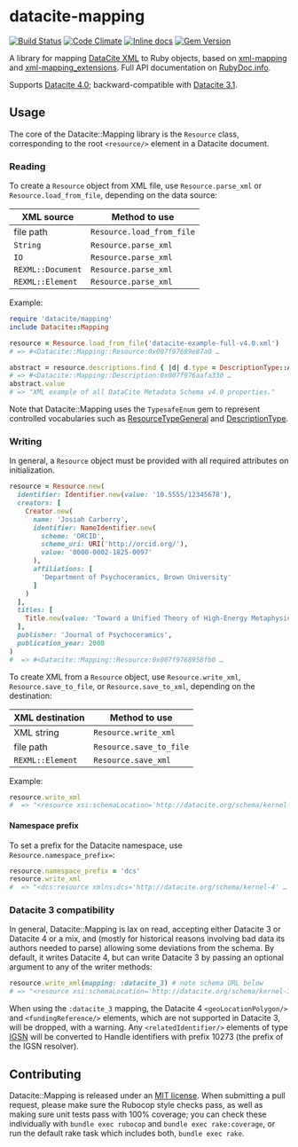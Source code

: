 # datacite-mapping

[![Build Status](https://travis-ci.org/CDLUC3/datacite-mapping.png?branch=master)](https://travis-ci.org/CDLUC3/datacite-mapping)
[![Code Climate](https://codeclimate.com/github/CDLUC3/datacite-mapping.png)](https://codeclimate.com/github/CDLUC3/datacite-mapping)
[![Inline docs](http://inch-ci.org/github/CDLUC3/datacite-mapping.png)](http://inch-ci.org/github/CDLUC3/datacite-mapping)
[![Gem Version](https://img.shields.io/gem/v/datacite-mapping.svg)](https://github.com/CDLUC3/datacite-mapping/releases)

A library for mapping [DataCite XML](http://schema.datacite.org/meta/kernel-4/) to Ruby objects,
based on [xml-mapping](http://multi-io.github.io/xml-mapping/) and
[xml-mapping_extensions](https://github.com/dmolesUC3/xml-mapping_extensions).
Full API documentation on [RubyDoc.info](http://www.rubydoc.info/github/CDLUC3/datacite-mapping/master/frames).

Supports [Datacite 4.0](https://schema.labs.datacite.org/meta/kernel-4.0/); backward-compatible with 
[Datacite 3.1](https://schema.labs.datacite.org/meta/kernel-3/).

## Usage

The core of the Datacite::Mapping library is the `Resource` class, corresponding to the root `<resource/>` element
in a Datacite document.

### Reading

To create a `Resource` object from XML file, use `Resource.parse_xml` or `Resource.load_from_file`,
depending on the data source:

| XML source        | Method to use             |
| ----------------- | ------------------------- |
| file path         | `Resource.load_from_file` |
| `String`          | `Resource.parse_xml`      |
| `IO`              | `Resource.parse_xml`      |
| `REXML::Document` | `Resource.parse_xml`      |
| `REXML::Element`  | `Resource.parse_xml`      |

Example:

```ruby
require 'datacite/mapping'
include Datacite::Mapping

resource = Resource.load_from_file('datacite-example-full-v4.0.xml')
# => #<Datacite::Mapping::Resource:0x007f97689e87a0 …

abstract = resource.descriptions.find { |d| d.type = DescriptionType::ABSTRACT }
# => #<Datacite::Mapping::Description:0x007f976aafa330 …
abstract.value
# => "XML example of all DataCite Metadata Schema v4.0 properties."
```

Note that Datacite::Mapping uses the `TypesafeEnum` gem to represent controlled vocabularies such
as [ResourceTypeGeneral](http://www.rubydoc.info/github/CDLUC3/datacite-mapping/master/Datacite/Mapping/ResourceTypeGeneral)
and [DescriptionType](http://www.rubydoc.info/github/CDLUC3/datacite-mapping/master/Datacite/Mapping/DescriptionType).

### Writing

In general, a `Resource` object must be provided with all required attributes on initialization.

```ruby
resource = Resource.new(
  identifier: Identifier.new(value: '10.5555/12345678'),
  creators: [
    Creator.new(
      name: 'Josiah Carberry',
      identifier: NameIdentifier.new(
        scheme: 'ORCID', 
        scheme_uri: URI('http://orcid.org/'), 
        value: '0000-0002-1825-0097'
      ),
      affiliations: [
        'Department of Psychoceramics, Brown University'
      ]
    )
  ],
  titles: [
    Title.new(value: 'Toward a Unified Theory of High-Energy Metaphysics: Silly String Theory')
  ],
  publisher: 'Journal of Psychoceramics',
  publication_year: 2008
)
#  => #<Datacite::Mapping::Resource:0x007f9768958fb0 …
```

To create XML from a `Resource` object, use `Resource.write_xml`, `Resource.save_to_file`, or
`Resource.save_to_xml`, depending on the destination:

| XML destination   | Method to use           |
| ----------------- | ----------------------- |
| XML string        | `Resource.write_xml`    |
| file path         | `Resource.save_to_file` |
| `REXML::Element`  | `Resource.save_xml`     |

Example:

```ruby
resource.write_xml
#  => "<resource xsi:schemaLocation='http://datacite.org/schema/kernel-4 …
```

#### Namespace prefix

To set a prefix for the Datacite namespace, use `Resource.namespace_prefix=`:

```ruby
resource.namespace_prefix = 'dcs'
resource.write_xml
#  => "<dcs:resource xmlns:dcs='http://datacite.org/schema/kernel-4' …
```

### Datacite 3 compatibility

In general, Datacite::Mapping is lax on read, accepting either Datacite 3 or Datacite 4 or a mix,
and (mostly for historical reasons involving bad data its authors needed to parse) allowing some 
deviations from the schema. By default, it writes Datacite 4, but can write Datacite 3 by passing
an optional argument to any of the writer methods:

```ruby
resource.write_xml(mapping: :datacite_3) # note schema URL below
# => "<resource xsi:schemaLocation='http://datacite.org/schema/kernel-3
```

When using the `:datacite_3` mapping, the Datacite 4 `<geoLocationPolygon/>` and `<fundingReference/>` 
elements, which are not supported in Datacite 3, will be dropped, with a warning. Any 
`<relatedIdentifier/>` elements of type [IGSN](http://igsn.github.io/overview/) will be converted 
to Handle identifiers with prefix 10273 (the prefix of the IGSN resolver).

## Contributing

Datacite::Mapping is released under an [MIT license](LICENSE.md). When submitting a pull request,
please make sure the Rubocop style checks pass, as well as making sure unit tests pass with 100% 
coverage; you can check these individually with `bundle exec rubocop` and `bundle exec rake:coverage`,
or run the default rake task which includes both, `bundle exec rake`.



